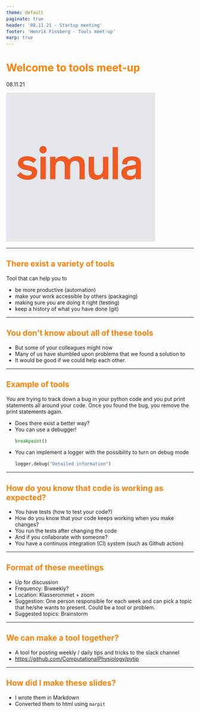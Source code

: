 ```yaml
---
theme: default
paginate: true
header: '08.11.21 - Startup meeting'
footer: 'Henrik Finsberg - Tools meet-up'
marp: true
---
```

<!-- Global style -->
<style>
section {
  background: #E3E3E3;
}
h1 {
    color: #FF8000;
}
h2 {
    color: #FF8000;
}
</style>

# Welcome to tools meet-up

08.11.21

![width:100px](logo.png)

---

## There exist a variety of tools

Tool that can help you to
- be more productive (automation)
- make your work accessible by others (packaging)
- making sure you are doing it right (testing)
- keep a history of what you have done (git)


---

## You don't know about all of these tools 

* But some of your colleagues might now
* Many of us have stumbled upon problems that we found a solution to
* It would be good if we could help each other.


---

## Example of tools

You are trying to track down a bug in your python code and you put print statements all around your code. Once you found the bug, you remove the print statements again.

* Does there exist a better way?
* You can use a debugger!
  ```python
  breakpoint()
  ```
* You can implement a logger with the possibility to turn on debug mode
  ```python
  logger.debug("Detailed information")
  ```


---

## How do you know that code is working as expected?

* You have tests (how to test your code?)
* How do you know that your code keeps working when you make changes?
* You run the tests after changing the code
* And if you collaborate with someone?
* You have a continuos integration (CI) system (such as Github action)


---

## Format of these meetings

* Up for discussion
* Frequency: Biweekly?
* Location: Klasserommet + zoom
* Suggestion: One person responsible for each week and can pick a topic that he/she wants to present. Could be a tool or problem.
* Suggested topics: Brainstorm


---

## We can make a tool together?

* A tool for posting weekly / daily tips and tricks to the slack channel
* https://github.com/ComputationalPhysiology/pytip


---

## How did I make these slides?

* I wrote them in Markdown
* Converted them to html using `marpit`
